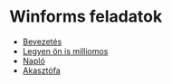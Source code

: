 # Winforms feladatok

- [Bevezetés](bevezetes.md)
- [Legyen ön is milliomos](Quiz.md)
- [Napló](naplo.md)
- [Akasztófa](Akasztofa.md)
